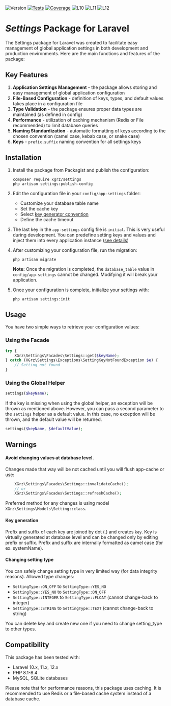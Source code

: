 ![Version](https://img.shields.io/github/v/tag/xgrz/settings?label=Release&color=stone&sort=semver)
[![Tests](https://github.com/xGrz/settings/actions/workflows/tests.yml/badge.svg?branch=main)](https://github.com/xGrz/settings/actions/workflows/tests.yml)
[![Coverage](https://github.com/xGrz/settings/actions/workflows/coverage.yml/badge.svg)](https://github.com/xGrz/settings/actions/workflows/coverage.yml)
![L10](https://img.shields.io/badge/Laravel-v10.x-blue)
![L11](https://img.shields.io/badge/Laravel-v11.x-blue)
![L12](https://img.shields.io/badge/Laravel-v12.x-blue)

# *Settings* Package for Laravel

The Settings package for Laravel was created to facilitate easy management of global application settings in both
development and production environments. Here are the main functions and features of the package:

## Key Features

1. **Application Settings Management** - the package allows storing and easy management of global application
   configuration
2. **File-Based Configuration** - definition of keys, types, and default values takes place in a configuration file
3. **Type Validation** - the package ensures proper data types are maintained (as defined in config)
4. **Performance** - utilization of caching mechanism (Redis or File recommended) to limit database queries
5. **Naming Standardization** - automatic formatting of keys according to the chosen convention (camel case, kebab case,
   or snake case)
6. **Keys** - `prefix.suffix` naming convention for all settings keys


## Installation

1. Install the package from Packagist and publish the configuration:
    ```
    composer require xgrz/settings
    php artisan settings:publish-config
    ```

2. Edit the configuration file in your `config/app-settings` folder:
    - Customize your database table name
    - Set the cache key
   - Select [key generator convention](docs/key_generator.md)
    - Define the cache timeout

3. The last key in the `app-settings` config file is `initial`. This is very useful during development. You can
   predefine setting keys and values and inject them into every application instance ([see details](docs/settings.md))

4. After customizing your configuration file, run the migration:
   ```
   php artisan migrate
   ```
   **Note:** Once the migration is completed, the `database_table` value in `config/app-settings` cannot be changed.
   Modifying it will break your application.

5. Once your configuration is complete, initialize your settings with:
   ```
   php artisan settings:init
   ```

## Usage

You have two simple ways to retrieve your configuration values:

### Using the Facade

```php
try {
    XGrz\Settings\Facades\Settings::get($keyName);
} catch (XGrz\Settings\Exceptions\SettingKeyNotFoundException $e) {
    // Setting not found
}
```  

### Using the Global Helper

```php
settings($keyName);
```

If the key is missing when using the global helper, an exception will be thrown as mentioned above. However, you can
pass a second parameter to the `settings` helper as a default value. In this case, no exception will be thrown, and the
default value will be returned.

```php
settings($keyName, $defaultValue);
```

## Warnings

#### Avoid changing values at database level.

Changes made that way will be not cached until you will flush app-cache or use:

```php
    XGrz\Settings\Facades\Settings::invalidateCache();
    // or 
    XGrz\Settings\Facades\Settings::refreshCache();
```

Preferred method for any changes is using model `XGrz\Settings\Models\Setting::class`.

#### Key generation

Prefix and suffix of each key are joined by dot (.) and creates `key`. Key is virtually generated at database level and
can be changed only by editing prefix or suffix.
Prefix and suffix are internally formatted as camel case (for ex. systemName).

#### Changing setting type

You can safely change setting type in very limited way (for data integrity reasons).
Allowed type changes:

- ```SettingType::ON_OFF``` to ```SettingType::YES_NO```
- ```SettingType::YES_NO``` to ```SettingType::ON_OFF```
- ```SettingType::INTEGER``` to ```SettingType::FLOAT``` (cannot change-back to integer)
- ```SettingType::STRING``` to ```SettingType::TEXT``` (cannot change-back to string)

You can delete key and create new one if you need to change setting_type to other types. 

## Compatibility

This package has been tested with:

- Laravel 10.x, 11.x, 12.x
- PHP 8.1-8.4
- MySQL, SQLite databases

Please note that for performance reasons, this package uses caching. It is recommended to use Redis or a file-based
cache system instead of a database cache.
